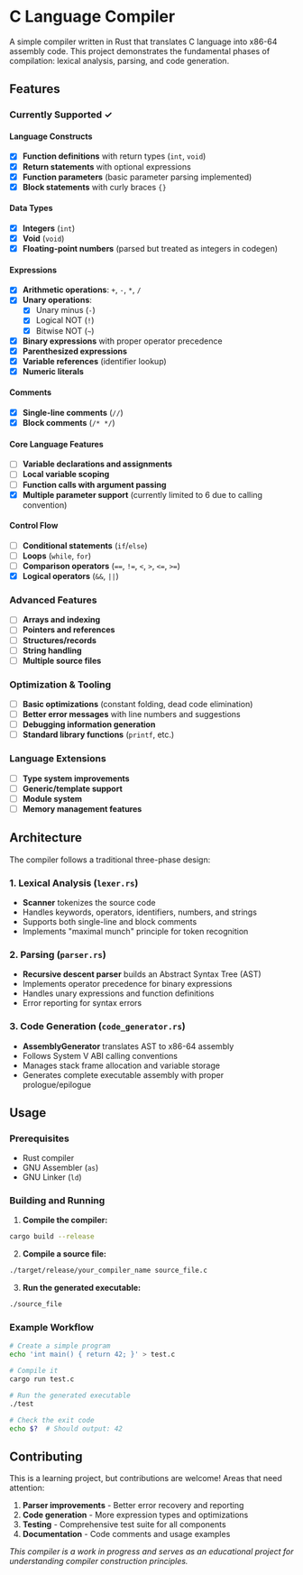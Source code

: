 # C Language Compiler

A simple compiler written in Rust that translates C language into x86-64 assembly code. This project demonstrates the fundamental phases of compilation: lexical analysis, parsing, and code generation.

## Features

### Currently Supported ✓

#### Language Constructs
- [x] **Function definitions** with return types (`int`, `void`)
- [x] **Return statements** with optional expressions
- [x] **Function parameters** (basic parameter parsing implemented)
- [x] **Block statements** with curly braces `{}`

#### Data Types
- [x] **Integers** (`int`)
- [x] **Void** (`void`)
- [x] **Floating-point numbers** (parsed but treated as integers in codegen)

#### Expressions
- [x] **Arithmetic operations**: `+`, `-`, `*`, `/`
- [x] **Unary operations**:
  - [x] Unary minus (`-`)
  - [x] Logical NOT (`!`)
  - [x] Bitwise NOT (`~`)
- [x] **Binary expressions** with proper operator precedence
- [x] **Parenthesized expressions**
- [x] **Variable references** (identifier lookup)
- [x] **Numeric literals**

#### Comments
- [x] **Single-line comments** (`//`)
- [x] **Block comments** (`/* */`)

#### Core Language Features
- [ ] **Variable declarations and assignments**
- [ ] **Local variable scoping**
- [ ] **Function calls with argument passing**
- [x] **Multiple parameter support** (currently limited to 6 due to calling convention)

#### Control Flow
- [ ] **Conditional statements** (`if`/`else`)
- [ ] **Loops** (`while`, `for`)
- [ ] **Comparison operators** (`==`, `!=`, `<`, `>`, `<=`, `>=`)
- [x] **Logical operators** (`&&`, `||`)

### Advanced Features
- [ ] **Arrays and indexing**
- [ ] **Pointers and references**
- [ ] **Structures/records**
- [ ] **String handling**
- [ ] **Multiple source files**

### Optimization & Tooling
- [ ] **Basic optimizations** (constant folding, dead code elimination)
- [ ] **Better error messages** with line numbers and suggestions
- [ ] **Debugging information generation**
- [ ] **Standard library functions** (`printf`, etc.)

### Language Extensions
- [ ] **Type system improvements**
- [ ] **Generic/template support**
- [ ] **Module system**
- [ ] **Memory management features**

## Architecture

The compiler follows a traditional three-phase design:

### 1. Lexical Analysis (`lexer.rs`)
- **Scanner** tokenizes the source code
- Handles keywords, operators, identifiers, numbers, and strings
- Supports both single-line and block comments
- Implements "maximal munch" principle for token recognition

### 2. Parsing (`parser.rs`)
- **Recursive descent parser** builds an Abstract Syntax Tree (AST)
- Implements operator precedence for binary expressions
- Handles unary expressions and function definitions
- Error reporting for syntax errors

### 3. Code Generation (`code_generator.rs`)
- **AssemblyGenerator** translates AST to x86-64 assembly
- Follows System V ABI calling conventions
- Manages stack frame allocation and variable storage
- Generates complete executable assembly with proper prologue/epilogue

## Usage

### Prerequisites
- Rust compiler
- GNU Assembler (`as`)
- GNU Linker (`ld`)

### Building and Running

1. **Compile the compiler:**
```bash
cargo build --release
```

2. **Compile a source file:**
```bash
./target/release/your_compiler_name source_file.c
```

3. **Run the generated executable:**
```bash
./source_file
```

### Example Workflow

```bash
# Create a simple program
echo 'int main() { return 42; }' > test.c

# Compile it
cargo run test.c

# Run the generated executable
./test

# Check the exit code
echo $?  # Should output: 42
```


## Contributing

This is a learning project, but contributions are welcome! Areas that need attention:

1. **Parser improvements** - Better error recovery and reporting
2. **Code generation** - More expression types and optimizations
3. **Testing** - Comprehensive test suite for all components
4. **Documentation** - Code comments and usage examples


*This compiler is a work in progress and serves as an educational project for understanding compiler construction principles.*
